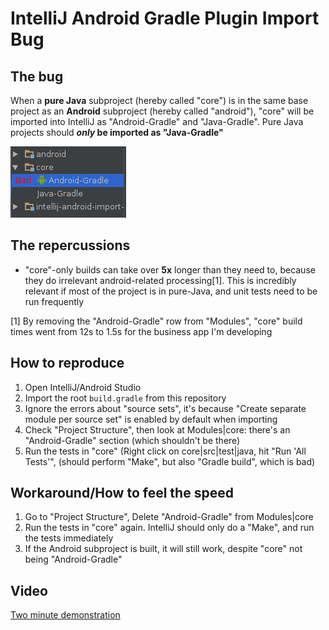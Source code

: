 # IntelliJ Android Gradle Plugin Import Bug

## The bug

When a **pure Java** subproject (hereby called "core") is in the same base project as an **Android** subproject
(hereby called "android"), "core" will be imported into IntelliJ as "Android-Gradle" and "Java-Gradle".
Pure Java projects should **_only_ be imported as "Java-Gradle"**

![Screenshot](android-gradle-screenshot.png)

## The repercussions

* "core"-only builds can take over **5x** longer than they need to, because they do irrelevant android-related processing[1].
This is incredibly relevant if most of the project is in pure-Java, and unit tests need to be run frequently

[1] By removing the "Android-Gradle" row from "Modules", "core" build times went from 12s to 1.5s for the business app I'm developing

## How to reproduce

1. Open IntelliJ/Android Studio
2. Import the root `build.gradle` from this repository
3. Ignore the errors about "source sets", it's because "Create separate module per source set" is enabled by default when importing
4. Check "Project Structure", then look at Modules|core: there's an "Android-Gradle" section (which shouldn't be there)
5. Run the tests in "core" (Right click on core|src|test|java, hit "Run 'All Tests'", (should perform "Make", but also "Gradle build", which is bad)

## Workaround/How to feel the speed

1. Go to "Project Structure", Delete "Android-Gradle" from Modules|core
2. Run the tests in "core" again. IntelliJ should only do a "Make", and run the tests immediately
3. If the Android subproject is built, it will still work, despite "core" not being "Android-Gradle"

## Video

[Two minute demonstration](Video.webm)